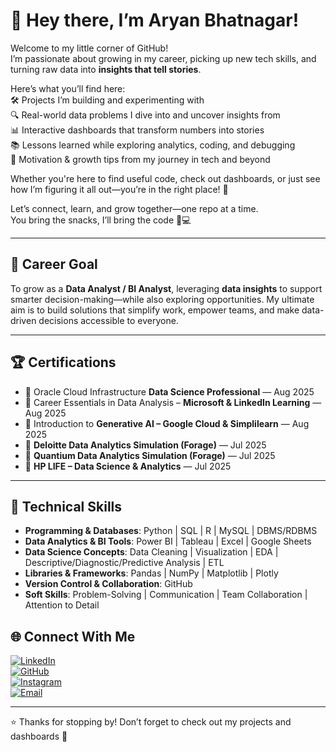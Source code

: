# 🌸 Hey there, I’m Aryan Bhatnagar!  

Welcome to my little corner of GitHub!  
I’m passionate about growing in my career, picking up new tech skills, and turning raw data into **insights that tell stories**.  

Here’s what you’ll find here:  
🛠️ Projects I’m building and experimenting with  
🔍 Real-world data problems I dive into and uncover insights from  
📊 Interactive dashboards that transform numbers into stories  
📚 Lessons learned while exploring analytics, coding, and debugging  
🌱 Motivation & growth tips from my journey in tech and beyond  

Whether you're here to find useful code, check out dashboards, or just see how I’m figuring it all out—you’re in the right place! 🫶  

Let’s connect, learn, and grow together—one repo at a time.  
You bring the snacks, I’ll bring the code 🍪💻  

---

## 🎯 Career Goal  
To grow as a **Data Analyst / BI Analyst**, leveraging **data insights** to support smarter decision-making—while also exploring opportunities.
My ultimate aim is to build solutions that simplify work, empower teams, and make data-driven decisions accessible to everyone.  

---

## 🏆 Certifications  
- 📘 Oracle Cloud Infrastructure **Data Science Professional** — Aug 2025  
- 📘 Career Essentials in Data Analysis – **Microsoft & LinkedIn Learning** — Aug 2025  
- 📘 Introduction to **Generative AI – Google Cloud & Simplilearn** — Aug 2025  
- 📘 **Deloitte Data Analytics Simulation (Forage)** — Jul 2025  
- 📘 **Quantium Data Analytics Simulation (Forage)** — Jul 2025  
- 📘 **HP LIFE – Data Science & Analytics** — Jul 2025  

---


## 🔧 Technical Skills  
- **Programming & Databases**: Python | SQL | R | MySQL | DBMS/RDBMS  
- **Data Analytics & BI Tools**: Power BI | Tableau | Excel | Google Sheets  
- **Data Science Concepts**: Data Cleaning | Visualization | EDA | Descriptive/Diagnostic/Predictive Analysis | ETL  
- **Libraries & Frameworks**: Pandas | NumPy | Matplotlib | Plotly  
- **Version Control & Collaboration**: GitHub  
- **Soft Skills**: Problem-Solving | Communication | Team Collaboration | Attention to Detail  



## 🌐 Connect With Me  

[![LinkedIn](https://img.shields.io/badge/LinkedIn-0A66C2?style=for-the-badge&logo=linkedin&logoColor=white)](https://www.linkedin.com/in/The-aryanbhatnagar)  
[![GitHub](https://img.shields.io/badge/GitHub-181717?style=for-the-badge&logo=github&logoColor=white)](https://github.com/The-Aryan-Bhatnagar)  
[![Instagram](https://img.shields.io/badge/Instagram-E4405F?style=for-the-badge&logo=instagram&logoColor=white)](https://www.instagram.com/bhatnagararyan2601)  
[![Email](https://img.shields.io/badge/Email-D14836?style=for-the-badge&logo=gmail&logoColor=white)](mailto:aaryanbhatnagar04@gmail.com)  


---

⭐ Thanks for stopping by! Don’t forget to check out my projects and dashboards 🚀  
